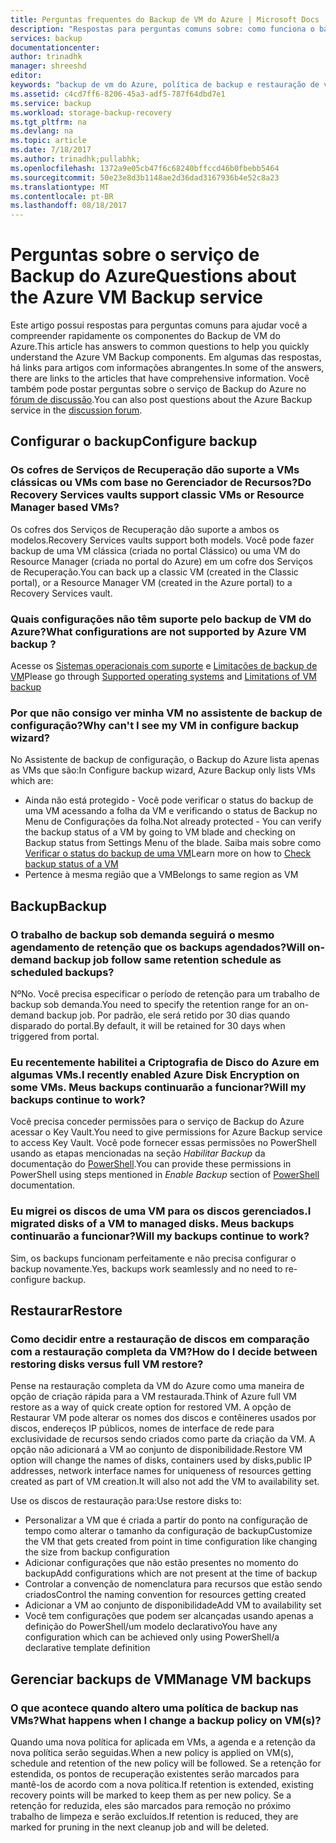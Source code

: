 ```yaml
---
title: Perguntas frequentes do Backup de VM do Azure | Microsoft Docs
description: "Respostas para perguntas comuns sobre: como funciona o backup de VM do Azure, limitações e o que acontece quando ocorrem alterações à política"
services: backup
documentationcenter: 
author: trinadhk
manager: shreeshd
editor: 
keywords: "backup de vm do Azure, política de backup e restauração de vm do Azure"
ms.assetid: c4cd7ff6-8206-45a3-adf5-787f64dbd7e1
ms.service: backup
ms.workload: storage-backup-recovery
ms.tgt_pltfrm: na
ms.devlang: na
ms.topic: article
ms.date: 7/18/2017
ms.author: trinadhk;pullabhk;
ms.openlocfilehash: 1372a9e05cb47f6c68240bffccd46b0fbebb5464
ms.sourcegitcommit: 50e23e8d3b1148ae2d36dad3167936b4e52c8a23
ms.translationtype: MT
ms.contentlocale: pt-BR
ms.lasthandoff: 08/18/2017
---
```

# <a name="questions-about-the-azure-vm-backup-service"></a><span data-ttu-id="edb6e-104">Perguntas sobre o serviço de Backup do Azure</span><span class="sxs-lookup"><span data-stu-id="edb6e-104">Questions about the Azure VM Backup service</span></span>
<span data-ttu-id="edb6e-105">Este artigo possui respostas para perguntas comuns para ajudar você a compreender rapidamente os componentes do Backup de VM do Azure.</span><span class="sxs-lookup"><span data-stu-id="edb6e-105">This article has answers to common questions to help you quickly understand the Azure VM Backup components.</span></span> <span data-ttu-id="edb6e-106">Em algumas das respostas, há links para artigos com informações abrangentes.</span><span class="sxs-lookup"><span data-stu-id="edb6e-106">In some of the answers, there are links to the articles that have comprehensive information.</span></span> <span data-ttu-id="edb6e-107">Você também pode postar perguntas sobre o serviço de Backup do Azure no [fórum de discussão](https://social.msdn.microsoft.com/forums/azure/home?forum=windowsazureonlinebackup).</span><span class="sxs-lookup"><span data-stu-id="edb6e-107">You can also post questions about the Azure Backup service in the [discussion forum](https://social.msdn.microsoft.com/forums/azure/home?forum=windowsazureonlinebackup).</span></span>

## <a name="configure-backup"></a><span data-ttu-id="edb6e-108">Configurar o backup</span><span class="sxs-lookup"><span data-stu-id="edb6e-108">Configure backup</span></span>
### <a name="do-recovery-services-vaults-support-classic-vms-or-resource-manager-based-vms-br"></a><span data-ttu-id="edb6e-109">Os cofres de Serviços de Recuperação dão suporte a VMs clássicas ou VMs com base no Gerenciador de Recursos?</span><span class="sxs-lookup"><span data-stu-id="edb6e-109">Do Recovery Services vaults support classic VMs or Resource Manager based VMs?</span></span> <br/>
<span data-ttu-id="edb6e-110">Os cofres dos Serviços de Recuperação dão suporte a ambos os modelos.</span><span class="sxs-lookup"><span data-stu-id="edb6e-110">Recovery Services vaults support both models.</span></span>  <span data-ttu-id="edb6e-111">Você pode fazer backup de uma VM clássica (criada no portal Clássico) ou uma VM do Resource Manager (criada no portal do Azure) em um cofre dos Serviços de Recuperação.</span><span class="sxs-lookup"><span data-stu-id="edb6e-111">You can back up a classic VM (created in the Classic portal), or a Resource Manager VM (created in the Azure portal) to a Recovery Services vault.</span></span>

### <a name="what-configurations-are-not-supported-by-azure-vm-backup-"></a><span data-ttu-id="edb6e-112">Quais configurações não têm suporte pelo backup de VM do Azure?</span><span class="sxs-lookup"><span data-stu-id="edb6e-112">What configurations are not supported by Azure VM backup ?</span></span>
<span data-ttu-id="edb6e-113">Acesse os [Sistemas operacionais com suporte](backup-azure-arm-vms-prepare.md#supported-operating-system-for-backup) e [Limitações de backup de VM](backup-azure-arm-vms-prepare.md#limitations-when-backing-up-and-restoring-a-vm)</span><span class="sxs-lookup"><span data-stu-id="edb6e-113">Please go through [Supported operating systems](backup-azure-arm-vms-prepare.md#supported-operating-system-for-backup) and [Limitations of VM backup](backup-azure-arm-vms-prepare.md#limitations-when-backing-up-and-restoring-a-vm)</span></span>

### <a name="why-cant-i-see-my-vm-in-configure-backup-wizard"></a><span data-ttu-id="edb6e-114">Por que não consigo ver minha VM no assistente de backup de configuração?</span><span class="sxs-lookup"><span data-stu-id="edb6e-114">Why can't I see my VM in configure backup wizard?</span></span>
<span data-ttu-id="edb6e-115">No Assistente de backup de configuração, o Backup do Azure lista apenas as VMs que são:</span><span class="sxs-lookup"><span data-stu-id="edb6e-115">In Configure backup wizard, Azure Backup only lists VMs which are:</span></span>
* <span data-ttu-id="edb6e-116">Ainda não está protegido - Você pode verificar o status do backup de uma VM acessando a folha da VM e verificando o status de Backup no Menu de Configurações da folha.</span><span class="sxs-lookup"><span data-stu-id="edb6e-116">Not already protected - You can verify the backup status of a VM by going to VM blade and checking on Backup status from Settings Menu of the blade.</span></span> <span data-ttu-id="edb6e-117">Saiba mais sobre como [Verificar o status do backup de uma VM](backup-azure-vms-first-look-arm.md#configure-the-backup-job-from-the-vm-management-blade)</span><span class="sxs-lookup"><span data-stu-id="edb6e-117">Learn more on how to [Check backup status of a VM](backup-azure-vms-first-look-arm.md#configure-the-backup-job-from-the-vm-management-blade)</span></span>
* <span data-ttu-id="edb6e-118">Pertence à mesma região que a VM</span><span class="sxs-lookup"><span data-stu-id="edb6e-118">Belongs to same region as VM</span></span>

## <a name="backup"></a><span data-ttu-id="edb6e-119">Backup</span><span class="sxs-lookup"><span data-stu-id="edb6e-119">Backup</span></span>
### <a name="will-on-demand-backup-job-follow-same-retention-schedule-as-scheduled-backups"></a><span data-ttu-id="edb6e-120">O trabalho de backup sob demanda seguirá o mesmo agendamento de retenção que os backups agendados?</span><span class="sxs-lookup"><span data-stu-id="edb6e-120">Will on-demand backup job follow same retention schedule as scheduled backups?</span></span>
<span data-ttu-id="edb6e-121">Nº</span><span class="sxs-lookup"><span data-stu-id="edb6e-121">No.</span></span> <span data-ttu-id="edb6e-122">Você precisa especificar o período de retenção para um trabalho de backup sob demanda.</span><span class="sxs-lookup"><span data-stu-id="edb6e-122">You need to specify the retention range for an on-demand backup job.</span></span> <span data-ttu-id="edb6e-123">Por padrão, ele será retido por 30 dias quando disparado do portal.</span><span class="sxs-lookup"><span data-stu-id="edb6e-123">By default, it will be retained for 30 days when triggered from portal.</span></span> 

### <a name="i-recently-enabled-azure-disk-encryption-on-some-vms-will-my-backups-continue-to-work"></a><span data-ttu-id="edb6e-124">Eu recentemente habilitei a Criptografia de Disco do Azure em algumas VMs.</span><span class="sxs-lookup"><span data-stu-id="edb6e-124">I recently enabled Azure Disk Encryption on some VMs.</span></span> <span data-ttu-id="edb6e-125">Meus backups continuarão a funcionar?</span><span class="sxs-lookup"><span data-stu-id="edb6e-125">Will my backups continue to work?</span></span>
<span data-ttu-id="edb6e-126">Você precisa conceder permissões para o serviço de Backup do Azure acessar o Key Vault.</span><span class="sxs-lookup"><span data-stu-id="edb6e-126">You need to give permissions for Azure Backup service to access Key Vault.</span></span> <span data-ttu-id="edb6e-127">Você pode fornecer essas permissões no PowerShell usando as etapas mencionadas na seção *Habilitar Backup* da documentação do [PowerShell](backup-azure-vms-automation.md).</span><span class="sxs-lookup"><span data-stu-id="edb6e-127">You can provide these permissions in PowerShell using steps mentioned in *Enable Backup* section of [PowerShell](backup-azure-vms-automation.md) documentation.</span></span>

### <a name="i-migrated-disks-of-a-vm-to-managed-disks-will-my-backups-continue-to-work"></a><span data-ttu-id="edb6e-128">Eu migrei os discos de uma VM para os discos gerenciados.</span><span class="sxs-lookup"><span data-stu-id="edb6e-128">I migrated disks of a VM to managed disks.</span></span> <span data-ttu-id="edb6e-129">Meus backups continuarão a funcionar?</span><span class="sxs-lookup"><span data-stu-id="edb6e-129">Will my backups continue to work?</span></span>
<span data-ttu-id="edb6e-130">Sim, os backups funcionam perfeitamente e não precisa configurar o backup novamente.</span><span class="sxs-lookup"><span data-stu-id="edb6e-130">Yes, backups work seamlessly and no need to re-configure backup.</span></span> 

## <a name="restore"></a><span data-ttu-id="edb6e-131">Restaurar</span><span class="sxs-lookup"><span data-stu-id="edb6e-131">Restore</span></span>
### <a name="how-do-i-decide-between-restoring-disks-versus-full-vm-restore"></a><span data-ttu-id="edb6e-132">Como decidir entre a restauração de discos em comparação com a restauração completa da VM?</span><span class="sxs-lookup"><span data-stu-id="edb6e-132">How do I decide between restoring disks versus full VM restore?</span></span>
<span data-ttu-id="edb6e-133">Pense na restauração completa da VM do Azure como uma maneira de opção de criação rápida para a VM restaurada.</span><span class="sxs-lookup"><span data-stu-id="edb6e-133">Think of Azure full VM restore as a way of quick create option for restored VM.</span></span> <span data-ttu-id="edb6e-134">A opção de Restaurar VM pode alterar os nomes dos discos e contêineres usados por discos, endereços IP públicos, nomes de interface de rede para exclusividade de recursos sendo criados como parte da criação da VM. A opção não adicionará a VM ao conjunto de disponibilidade.</span><span class="sxs-lookup"><span data-stu-id="edb6e-134">Restore VM option will change the names of disks, containers used by disks,public IP addresses, network interface names for uniqueness of resources getting created as part of VM creation.It will also not add the VM to availability set.</span></span> 

<span data-ttu-id="edb6e-135">Use os discos de restauração para:</span><span class="sxs-lookup"><span data-stu-id="edb6e-135">Use restore disks to:</span></span>
* <span data-ttu-id="edb6e-136">Personalizar a VM que é criada a partir do ponto na configuração de tempo como alterar o tamanho da configuração de backup</span><span class="sxs-lookup"><span data-stu-id="edb6e-136">Customize the VM that gets created from point in time configuration like changing the size from backup configuration</span></span>
* <span data-ttu-id="edb6e-137">Adicionar configurações que não estão presentes no momento do backup</span><span class="sxs-lookup"><span data-stu-id="edb6e-137">Add configurations which are not present at the time of backup</span></span> 
* <span data-ttu-id="edb6e-138">Controlar a convenção de nomenclatura para recursos que estão sendo criados</span><span class="sxs-lookup"><span data-stu-id="edb6e-138">Control the naming convention for resources getting created</span></span>
* <span data-ttu-id="edb6e-139">Adicionar a VM ao conjunto de disponibilidade</span><span class="sxs-lookup"><span data-stu-id="edb6e-139">Add VM to availability set</span></span>
* <span data-ttu-id="edb6e-140">Você tem configurações que podem ser alcançadas usando apenas a definição do PowerShell/um modelo declarativo</span><span class="sxs-lookup"><span data-stu-id="edb6e-140">You have any configuration which can be achieved only using PowerShell/a declarative template definition</span></span>

## <a name="manage-vm-backups"></a><span data-ttu-id="edb6e-141">Gerenciar backups de VM</span><span class="sxs-lookup"><span data-stu-id="edb6e-141">Manage VM backups</span></span>
### <a name="what-happens-when-i-change-a-backup-policy-on-vms"></a><span data-ttu-id="edb6e-142">O que acontece quando altero uma política de backup nas VMs?</span><span class="sxs-lookup"><span data-stu-id="edb6e-142">What happens when I change a backup policy on VM(s)?</span></span>
<span data-ttu-id="edb6e-143">Quando uma nova política for aplicada em VMs, a agenda e a retenção da nova política serão seguidas.</span><span class="sxs-lookup"><span data-stu-id="edb6e-143">When a new policy is applied on VM(s), schedule and retention of the new policy will be followed.</span></span> <span data-ttu-id="edb6e-144">Se a retenção for estendida, os pontos de recuperação existentes serão marcados para mantê-los de acordo com a nova política.</span><span class="sxs-lookup"><span data-stu-id="edb6e-144">If retention is extended, existing recovery points will be marked to keep them as per new policy.</span></span> <span data-ttu-id="edb6e-145">Se a retenção for reduzida, eles são marcados para remoção no próximo trabalho de limpeza e serão excluídos.</span><span class="sxs-lookup"><span data-stu-id="edb6e-145">If retention is reduced, they are marked for pruning in the next cleanup job and will be deleted.</span></span> 
